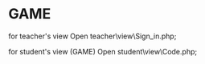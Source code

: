 # GAME
 
for teacher's view
Open teacher\view\Sign_in.php;

for student's view (GAME)
Open student\view\Code.php;
